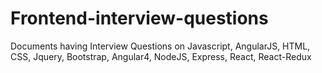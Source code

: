 # Frontend-interview-questions

Documents having Interview Questions on Javascript, AngularJS, HTML, CSS, Jquery, Bootstrap, Angular4, NodeJS, Express, React, 
React-Redux 
